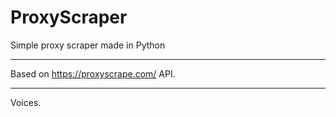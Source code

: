 # ProxyScraper

Simple proxy scraper made in Python

---

Based on https://proxyscrape.com/ API.

---

Voices.
